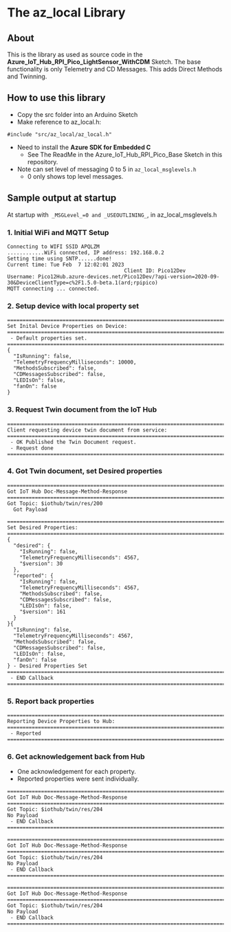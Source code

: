 # The az_local Library

## About
This is the library as used as source code in the **Azure_IoT_Hub_RPI_Pico_LightSensor_WithCDM** Sketch. 
The base functionality is only Telemetry and CD Messages. This adds Direct Methods and Twinning.

## How to use this library

- Copy the src folder into an Arduino Sketch
- Make reference to az_local.h:
```
#include "src/az_local/az_local.h"
```
- Need to install the **Azure SDK for Embedded C**
  - See The ReadMe in the Azure_IoT_Hub_RPI_Pico_Base Sketch in this repository.
- Note can set level of messaging 0 to 5 in ```az_local_msglevels.h``` 
  - 0 only shows top level messages.

## Sample output at startup
At startup with``` _MSGLevel_=0 and _USEOUTLINING_```, in az_local_msglevels.h

### 1. Initial WiFi and MQTT Setup
```
Connecting to WIFI SSID APQLZM
............WiFi connected, IP address: 192.168.0.2
Setting time using SNTP......done!
Current time: Tue Feb  7 12:02:01 2023
                                      Client ID: Pico12Dev
Username: Pico12Hub.azure-devices.net/Pico12Dev/?api-version=2020-09-30&DeviceClientType=c%2F1.5.0-beta.1(ard;rpipico)
MQTT connecting ... connected.
```

### 2. Setup device with local property set
```
================================================================================
Set Inital Device Properties on Device:
================================================================================
 - Default properties set.
================================================================================
{
  "IsRunning": false,
  "TelemetryFrequencyMilliseconds": 10000,
  "MethodsSubscribed": false,
  "CDMessagesSubscribed": false,
  "LEDIsOn": false,
  "fanOn": false
}
```

### 3. Request Twin document from the IoT Hub
```
================================================================================
Client requesting device twin document from service:
================================================================================
 - OK Published the Twin Document request.
 - Request done
================================================================================
```

### 4. Got Twin document, set Desired properties
```
================================================================================
Got IoT Hub Doc-Message-Method-Response
================================================================================
Got Topic: $iothub/twin/res/200
  Got Payload

================================================================================
Set Desired Properties:
================================================================================
{
  "desired": {
    "IsRunning": false,
    "TelemetryFrequencyMilliseconds": 4567,
    "$version": 30
  },
  "reported": {
    "IsRunning": false,
    "TelemetryFrequencyMilliseconds": 4567,
    "MethodsSubscribed": false,
    "CDMessagesSubscribed": false,
    "LEDIsOn": false,
    "$version": 161
  }
}{
  "IsRunning": false,
  "TelemetryFrequencyMilliseconds": 4567,
  "MethodsSubscribed": false,
  "CDMessagesSubscribed": false,
  "LEDIsOn": false,
  "fanOn": false
} - Desired Properties Set
================================================================================
 - END Callback
================================================================================
```

### 5. Report back properties
```
================================================================================
Reporting Device Properties to Hub:
================================================================================
 - Reported
================================================================================
```

### 6. Get acknowledgement back from Hub
- One acknowledgement for each property.
- Reported properties were sent individually.
```
================================================================================
Got IoT Hub Doc-Message-Method-Response
================================================================================
Got Topic: $iothub/twin/res/204
No Payload
 - END Callback
================================================================================

================================================================================
Got IoT Hub Doc-Message-Method-Response
================================================================================
Got Topic: $iothub/twin/res/204
No Payload
 - END Callback
================================================================================

================================================================================
Got IoT Hub Doc-Message-Method-Response
================================================================================
Got Topic: $iothub/twin/res/204
No Payload
 - END Callback
================================================================================

```
